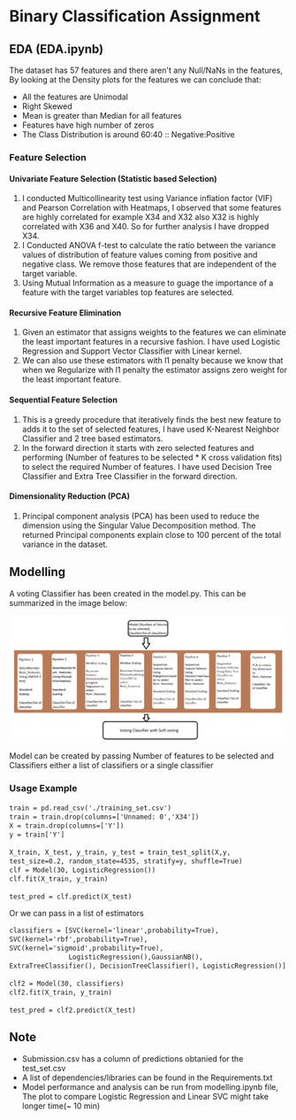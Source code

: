 # Binary Classification Assignment

## EDA (EDA.ipynb)
The dataset has 57 features and there aren't any Null/NaNs in the features, By looking at the Density plots for the features we can conclude that:  
- All the features are Unimodal
- Right Skewed
- Mean is greater than Median for all features
- Features have high number of zeros
- The Class Distribution is around 60:40 :: Negative:Positive

### Feature Selection
#### Univariate Feature Selection (Statistic based Selection)
1. I conducted Multicollinearity test using Variance inflation factor (VIF) and Pearson Correlation with Heatmaps, I observed that some features are highly correlated for example X34 and X32 also X32 is highly correlated with X36 and X40. So for further analysis I have dropped X34.
2. I Conducted ANOVA f-test to calculate the ratio between the variance values of distribution of feature values coming from positive and negative class. We remove those features that are independent of the target variable. 
3. Using Mutual Information as a measure to guage the importance of a feature with the target variables top features are selected.
#### Recursive Feature Elimination
1. Given an estimator that assigns weights to the features we can eliminate the least important features in a recursive fashion. I have used Logistic Regression and Support Vector Classifier with Linear kernel. 
2. We can also use these estimators with l1 penalty because we know that when we Regularize with l1 penalty the estimator assigns zero weight for the least important feature.
#### Sequential Feature Selection
1. This is a greedy procedure that iteratively finds the best new feature to adds it to the set of selected features, I have used K-Nearest Neighbor Classifier and 2 tree based estimators.
2. In the forward direction it starts with zero selected features and performing (Number of features to be selected * K cross validation fits) to select the required Number of features. I have used Decision Tree Classifier and Extra Tree Classifier in the forward direction.
#### Dimensionality Reduction (PCA)
1. Principal component analysis (PCA) has been used to reduce the dimension using the Singular Value Decomposition method. The returned Principal components explain close to 100 percent of the total variance in the dataset.

## Modelling
A voting Classifier has been created in the model.py. This can be summarized in the image below:  

![Model Image](https://github.com/rietesh/arya_assignment/blob/master/Model.png?raw=true)  

Model can be created by passing Number of features to be selected and Classifiers either a list of classifiers or a single classifier

### Usage Example
``` 
train = pd.read_csv('./training_set.csv')
train = train.drop(columns=['Unnamed: 0','X34'])
X = train.drop(columns=['Y'])
y = train['Y']

X_train, X_test, y_train, y_test = train_test_split(X,y, test_size=0.2, random_state=4535, stratify=y, shuffle=True)
clf = Model(30, LogisticRegression())
clf.fit(X_train, y_train)

test_pred = clf.predict(X_test) 
```
Or we can pass in a list of estimators

```
classifiers = [SVC(kernel='linear',probability=True), SVC(kernel='rbf',probability=True), SVC(kernel='sigmoid',probability=True),
               LogisticRegression(),GaussianNB(), ExtraTreeClassifier(), DecisionTreeClassifier(), LogisticRegression()]

clf2 = Model(30, classifiers)
clf2.fit(X_train, y_train)

test_pred = clf2.predict(X_test)
```

## Note
- Submission.csv has a column of predictions obtanied for the test_set.csv
- A list of dependencies/libraries can be found in the Requirements.txt
- Model performance and analysis can be run from modelling.ipynb file, The plot to compare Logistic Regression and Linear SVC might take longer time(~ 10 min)
